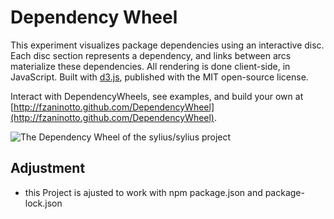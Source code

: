Dependency Wheel
================

This experiment visualizes package dependencies using an interactive disc. Each disc section represents a dependency, and links between arcs materialize these dependencies. All rendering is done client-side, in JavaScript. Built with <a href="https://github.com/mbostock/d3">d3.js</a>, published with the MIT open-source license.

Interact with DependencyWheels, see examples, and build your own at [http://fzaninotto.github.com/DependencyWheel](http://fzaninotto.github.com/DependencyWheel).

![The Dependency Wheel of the sylius/sylius project](http://redotheweb.com/DependencyWheel/img/ukis-libraries-dependencies.gif)

## Adjustment
- this Project is ajusted to work with npm package.json and package-lock.json

